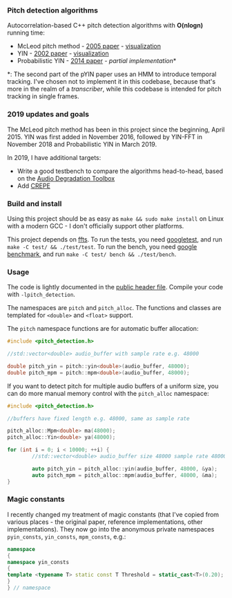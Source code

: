 ### Pitch detection algorithms

Autocorrelation-based C++ pitch detection algorithms with **O(nlogn)** running time:

* McLeod pitch method - [2005 paper](http://miracle.otago.ac.nz/tartini/papers/A_Smarter_Way_to_Find_Pitch.pdf) - [visualization](./misc/mcleod)
* YIN - [2002 paper](http://audition.ens.fr/adc/pdf/2002_JASA_YIN.pdf) - [visualization](./misc/yin)
* Probabilistic YIN - [2014 paper](https://www.eecs.qmul.ac.uk/~simond/pub/2014/MauchDixon-PYIN-ICASSP2014.pdf) - *partial implementation*\*

\*: The second part of the pYIN paper uses an HMM to introduce temporal tracking. I've chosen not to implement it in this codebase, because that's more in the realm of a _transcriber_, while this codebase is intended for pitch tracking in single frames.

### 2019 updates and goals

The McLeod pitch method has been in this project since the beginning, April 2015. YIN was first added in November 2016, followed by YIN-FFT in November 2018 and Probabilistic YIN in March 2019.

In 2019, I have additional targets:

* Write a good testbench to compare the algorithms head-to-head, based on the [Audio Degradation Toolbox](https://code.soundsoftware.ac.uk/projects/audio-degradation-toolbox)
* Add [CREPE](https://github.com/marl/crepe)

### Build and install

Using this project should be as easy as `make && sudo make install` on Linux with a modern GCC - I don't officially support other platforms.

This project depends on [ffts](https://github.com/anthonix/ffts). To run the tests, you need [googletest](https://github.com/google/googletest), and run `make -C test/ && ./test/test`. To run the bench, you need [google benchmark](https://github.com/google/benchmark), and run `make -C test/ bench && ./test/bench`.

### Usage

The code is lightly documented in the [public header file](./include/pitch_detection.h). Compile your code with `-lpitch_detection`.

The namespaces are `pitch` and `pitch_alloc`. The functions and classes are templated for `<double>` and `<float>` support.

The `pitch` namespace functions are for automatic buffer allocation:

```c++
#include <pitch_detection.h>

//std::vector<double> audio_buffer with sample rate e.g. 48000

double pitch_yin = pitch::yin<double>(audio_buffer, 48000);
double pitch_mpm = pitch::mpm<double>(audio_buffer, 48000);
```

If you want to detect pitch for multiple audio buffers of a uniform size, you can do more manual memory control with the `pitch_alloc` namespace:

```c++
#include <pitch_detection.h>

//buffers have fixed length e.g. 48000, same as sample rate

pitch_alloc::Mpm<double> ma(48000);
pitch_alloc::Yin<double> ya(48000);

for (int i = 0; i < 10000; ++i) {
        //std::vector<double> audio_buffer size 48000 sample rate 48000

        auto pitch_yin = pitch_alloc::yin(audio_buffer, 48000, &ya);
        auto pitch_mpm = pitch_alloc::mpm(audio_buffer, 48000, &ma);
}
```

### Magic constants

I recently changed my treatment of magic constants (that I've copied from various places - the original paper, reference implementations, other implementations). They now go into the anonymous private namespaces `pyin_consts`, `yin_consts`, `mpm_consts`, e.g.:

```c++
namespace
{
namespace yin_consts
{
template <typename T> static const T Threshold = static_cast<T>(0.20);
}
} // namespace
```
